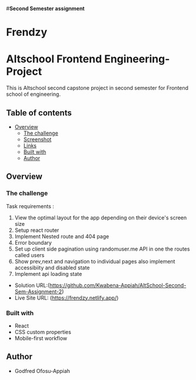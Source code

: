#**Second Semester assignment**

# Frendzy
# Altschool Frontend Engineering- Project

This is Altschool second capstone project in second semester for Frontend school of engineering.
## Table of contents

- [Overview](#overview)
  - [The challenge](#the-challenge)
  - [Screenshot](#screenshot)
  - [Links](#links)
  - [Built with](#built-with)
  - [Author](#author)

## Overview

### The challenge

Task requirements :

1. View the optimal layout for the app depending on their device's screen size
2. Setup react router
3. Implement Nested route and 404 page
4. Error boundary
5. Set up client side pagination using randomuser.me API in one the routes called users
6. Show prev,next and navigation to individual pages also implement accessibiity and disabled state
7. Implement api loading state



- Solution URL:(https://github.com/Kwabena-Appiah/AltSchool-Second-Sem-Assignment-2)
- Live Site URL: (https://frendzy.netlify.app/)

### Built with

- React
- CSS custom properties
- Mobile-first workflow


## Author

- Godfred Ofosu-Appiah







